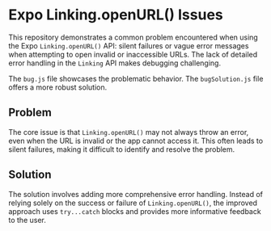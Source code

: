 # Expo Linking.openURL() Issues

This repository demonstrates a common problem encountered when using the Expo `Linking.openURL()` API:  silent failures or vague error messages when attempting to open invalid or inaccessible URLs.  The lack of detailed error handling in the `Linking` API makes debugging challenging.

The `bug.js` file showcases the problematic behavior. The `bugSolution.js` file offers a more robust solution.

## Problem

The core issue is that `Linking.openURL()` may not always throw an error, even when the URL is invalid or the app cannot access it. This often leads to silent failures, making it difficult to identify and resolve the problem.

## Solution

The solution involves adding more comprehensive error handling.  Instead of relying solely on the success or failure of `Linking.openURL()`, the improved approach uses `try...catch` blocks and provides more informative feedback to the user.